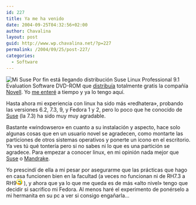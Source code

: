 ```yaml
---
id: 227
title: Ya me ha venido
date: 2004-09-25T04:32:56+02:00
author: Chavalina
layout: post
guid: http://www.wp.chavalina.net/?p=227
permalink: /2004/09/25/post-227/
categories:
  - Software
---
```

<img class="imgizqda" src="http://www.chavalina.net/imagenes/fotos/suse.jpg" alt="Mi Suse" /> Por fin está llegando distribución Suse Linux Professional 9.1 Evaluation Software DVD-ROM que <a href="http://www.novell.com/community/linux/orderover.php" target="_blank">distribu&iacute;a</a> totalmente gratis la compa&ntilde;&iacute;a <a href="http://www.novell.com/" target="_blank">Novell</a>. Yo <a href="http://cek.bitacoras.com/archivos/2004/08/30/novell_te_envia_suse_91_gratis_a_casa/" target="_blank">me enteré</a> a tiempo y ya lo tengo aqu&iacute;.

Hasta ahora mi experiencia con linux ha sido más «redhatera», probando las versiones 6.2, 7.3, 9, y Fedora 1 y 2, pero lo poco que he conocido de <a href="http://www.suse.de/es/" target="_blank">Suse</a> (la 7.3) ha sido muy muy agradable.

Bastante «windowsero» en cuanto a su instalación y aspecto, hace solo algunas cosas que en un usuario novel se agradecen, como montarte las particiones de otros sistemas operativos y ponerte un icono en el escritorio. Ya ves t&uacute; qué tonter&iacute;a pero si no sabes ni lo que es una partición se agradece. Para empezar a conocer linux, en mi opinión nada mejor que <a href="http://www.suse.de/es/" target="_blank">Suse</a> o <a href="http://www.mandrakelinux.com/es/" target="_blank">Mandrake</a>.

Yo prescind&iacute; de ella a mi pesar por asegurarme que las prácticas que hago en casa funcionen bien en la facultad (a veces no funcionan ni de RH7.3 a RH9![llorar](/imagenes/emoticonos/llorar.gif) ), y ahora que ya lo que me queda es de más «alto nivel» tengo que decidir si sacrifico mi Fedora. Al menos haré el experimento de ponérselo a mi hermanita en su pc a ver si consigo enga&ntilde;arla…